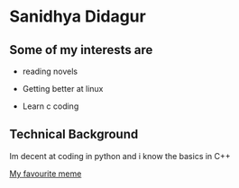 # Sanidhya Didagur
## Some of my interests are
- reading novels
+ Getting better at linux
* Learn c coding
## Technical Background
Im decent at coding in python and i know the basics in C++

[My favourite meme](https://www.google.com/imgres?imgurl=https%3A%2F%2Fpbs.twimg.com%2Fmedia%2FFKyoToKXEAIiCsa.jpg%3Alarge&tbnid=9T8suVoVkXQT5M&vet=10CAIQxiAoAGoXChMI6PKn6IzViAMVAAAAAB0AAAAAEAU..i&imgrefurl=https%3A%2F%2Ftwitter.com%2Fdead_inside_bot%2Fstatus%2F1489750634312126469&docid=tU7TRpyNRza8sM&w=1280&h=1248&itg=1&hl=en-US&ved=0CAIQxiAoAGoXChMI6PKn6IzViAMVAAAAAB0AAAAAEAU)
